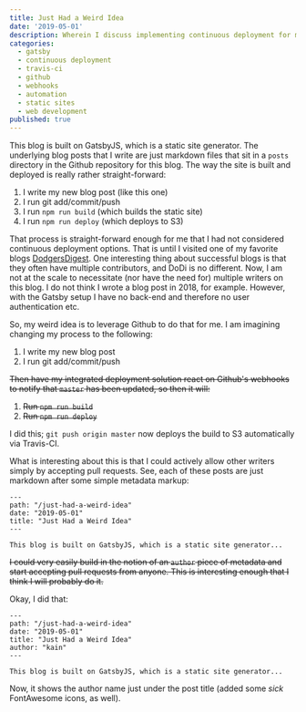```yaml
---
title: Just Had a Weird Idea
date: '2019-05-01'
description: Wherein I discuss implementing continuous deployment for my Gatsby blog using Travis-CI and GitHub webhooks, and adding author metadata support for potential multi-author functionality.
categories:
  - gatsby
  - continuous deployment
  - travis-ci
  - github
  - webhooks
  - automation
  - static sites
  - web development
published: true
---
```


This blog is built on GatsbyJS, which is a static site generator. The underlying blog posts that I write are just
markdown files that sit in a `posts` directory in the Github repository for this blog. The way the site is built and
deployed is really rather straight-forward:

1. I write my new blog post (like this one)
2. I run git add/commit/push
3. I run `npm run build` (which builds the static site)
4. I run `npm run deploy` (which deploys to S3)

That process is straight-forward enough for me that I had not considered continuous deployment options. That is until I
visited one of my favorite blogs [DodgersDigest](http://dodgersdigest.com/). One interesting thing about successful
blogs is that they often have multiple contributors, and DoDi is no different. Now, I am not at the scale to
necessitate (nor have the need for) multiple writers on this blog. I do not think I wrote a blog post in 2018, for
example. However, with the Gatsby setup I have no back-end and therefore no user authentication etc.

So, my weird idea is to leverage Github to do that for me. I am imagining changing my process to the following:

1. I write my new blog post
2. I run git add/commit/push

~~Then have my integrated deployment solution react on Github's webhooks to notify that `master` has been updated, so
then it will:~~

1. ~~Run `npm run build`~~
2. ~~Run `npm run deploy`~~

I did this; `git push origin master` now deploys the build to S3 automatically via Travis-CI.

What is interesting about this is that I could actively allow other writers simply by accepting pull requests. See, each
of these posts are just markdown after some simple metadata markup:

```
---
path: "/just-had-a-weird-idea"
date: "2019-05-01"
title: "Just Had a Weird Idea"
---

This blog is built on GatsbyJS, which is a static site generator...
```

~~I could very easily build in the notion of an `author` piece of metadata and start accepting pull requests from
anyone. This is interesting enough that I think I will probably do it.~~

Okay, I did that:

```
---
path: "/just-had-a-weird-idea"
date: "2019-05-01"
title: "Just Had a Weird Idea"
author: "kain"
---

This blog is built on GatsbyJS, which is a static site generator...
```

Now, it shows the author name just under the post title (added some _sick_ FontAwesome icons, as well).

